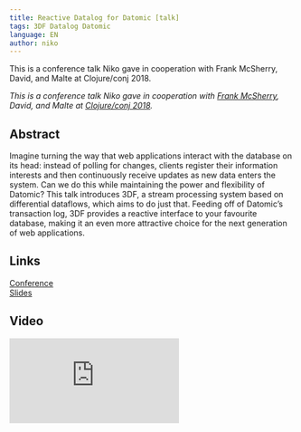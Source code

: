 ```yaml
---
title: Reactive Datalog for Datomic [talk]
tags: 3DF Datalog Datomic
language: EN
author: niko
---
```


This is a conference talk Niko gave in cooperation with Frank McSherry, David, and Malte at Clojure/conj 2018.

<!--abstract-->

*This is a conference talk Niko gave in cooperation with [Frank McSherry](http://frankmcsherry.org/), David, and Malte at [Clojure/conj 2018](http://2018.clojure-conj.org).*

## Abstract

Imagine turning the way that web applications interact with the database on its head: instead of polling for changes, clients register their information interests and then continuously receive updates as new data enters the system. Can we do this while maintaining the power and flexibility of Datomic? This talk introduces 3DF, a stream processing system based on differential dataflows, which aims to do just that. Feeding off of Datomic’s transaction log, 3DF provides a reactive interface to your favourite database, making it an even more attractive choice for the next generation of web applications.

## Links

[Conference](http://2018.clojure-conj.org/nikolas-gobel/)<br />
[Slides](https://github.com/comnik/talks/raw/master/reactive-datalog-for-datomic.pdf)

## Video

<iframe src="https://www.youtube.com/embed/ZgqFlowyfTA" frameborder="0" allow="accelerometer; autoplay; encrypted-media; gyroscope; picture-in-picture" allowfullscreen></iframe>

<br />
